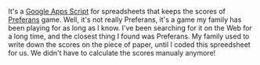 It's a [Google Apps Script](https://developers.google.com/apps-script) for spreadsheets that keeps the scores of [Preferans](https://en.wikipedia.org/wiki/Preferans) game. Well, it's not really Preferans, it's a game my family has been playing for as long as I know. I've been searching for it on the Web for a long time, and the closest thing I found was Preferans.
My family used to write down the scores on the piece of paper, until I coded this spreedsheet for us. We didn't have to calculate the scores manualy anymore!
